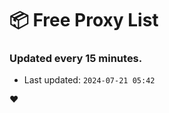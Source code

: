 # :package: Free Proxy List
### Updated every 15 minutes.

- Last updated: `2024-07-21 05:42`

:heart:
